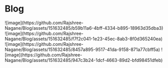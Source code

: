 <h1>Blog</h1>
![image](https://github.com/Rajshree-Nagane/Blog/assets/151632485/b59b11a6-4bff-4334-b895-18963d35dba3)
![image](https://github.com/Rajshree-Nagane/Blog/assets/151632485/f7f2c041-1e23-45ec-8ab3-8f0d365240ea)
![image](https://github.com/Rajshree-Nagane/Blog/assets/151632485/8457a895-9517-41da-9158-871a77cbff5a)
![image](https://github.com/Rajshree-Nagane/Blog/assets/151632485/947c3b24-1dcf-4663-89d2-bfd98451dfeb)
